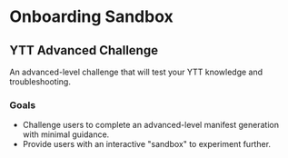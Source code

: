 # Onboarding Sandbox

## YTT Advanced Challenge

An advanced-level challenge that will test your YTT knowledge and troubleshooting.

### Goals
- Challenge users to complete an advanced-level manifest generation with minimal guidance.
- Provide users with an interactive "sandbox" to experiment further.
